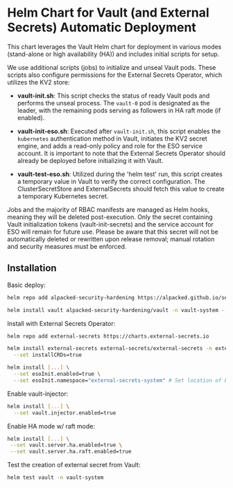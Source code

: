 # Helm Chart for Vault (and External Secrets) Automatic Deployment

This chart leverages the Vault Helm chart for deployment in various modes (stand-alone or high availability (HA)) and includes initial scripts for setup.

We use additional scripts (jobs) to initialize and unseal Vault pods. These scripts also configure permissions for the External Secrets Operator, which utilizes the KV2 store:

- **vault-init.sh**:
This script checks the status of ready Vault pods and performs the unseal process. The `vault-0` pod is designated as the leader, with the remaining pods serving as followers in HA raft mode (if enabled).

- **vault-init-eso.sh**:
Executed after `vault-init.sh`, this script enables the `kubernetes` authentication method in Vault, initiates the KV2 secret engine, and adds a read-only policy and role for the ESO service account.
It is important to note that the External Secrets Operator should already be deployed before initializing it with Vault.

- **vault-test-eso.sh**:
Utilized during the 'helm test' run, this script creates a temporary value in Vault to verify the correct configuration.
The ClusterSecretStore and ExternalSecrets should fetch this value to create a temporary Kubernetes secret.

Jobs and the majority of RBAC manifests are managed as Helm hooks, meaning they will be deleted post-execution.
Only the secret containing Vault initialization tokens (vault-init-secrets) and the service account for ESO will remain for future use.
Please be aware that this secret will not be automatically deleted or rewritten upon release removal; manual rotation and security measures must be enforced.


## Installation
Basic deploy:
```bash
helm repo add alpacked-security-hardening https://alpacked.github.io/security-hardening-helm

helm install vault alpacked-security-hardening/vault -n vault-system --create-namespace --atomic --wait
```

Install with External Secrets Operator:
```bash
helm repo add external-secrets https://charts.external-secrets.io

helm install external-secrets external-secrets/external-secrets -n external-secrets-system --create-namespace --wait \
  --set installCRDs=true

helm install [...] \
  --set esoInit.enabled=true \
  --set esoInit.namespace="external-secrets-system" # Set location of ESO in cluster
```

Enable vault-injector:
```bash
helm install [...] \
  --set vault.injector.enabled=true
```

Enable HA mode w/ raft mode:
```bash
helm install [...] \
 --set vault.server.ha.enabled=true \
 --set vault.server.ha.raft.enabled=true
```

Test the creation of external secret from Vault:
```bash
helm test vault -n vault-system
```
